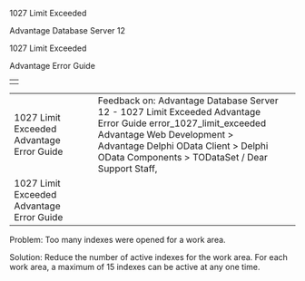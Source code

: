 1027 Limit Exceeded




Advantage Database Server 12  

1027 Limit Exceeded

Advantage Error Guide

|  |
| --- |
|  |

|  |  |  |  |  |
| --- | --- | --- | --- | --- |
| 1027 Limit Exceeded  Advantage Error Guide |  |  | Feedback on: Advantage Database Server 12 - 1027 Limit Exceeded Advantage Error Guide error\_1027\_limit\_exceeded Advantage Web Development > Advantage Delphi OData Client > Delphi OData Components > TODataSet / Dear Support Staff, |  |
| 1027 Limit Exceeded  Advantage Error Guide |  |  |  |  |

Problem: Too many indexes were opened for a work area.

Solution: Reduce the number of active indexes for the work area. For each work area, a maximum of 15 indexes can be active at any one time.